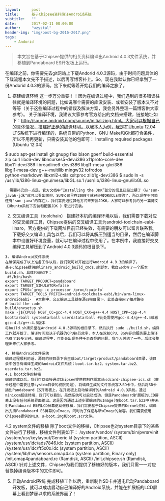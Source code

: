 ```yaml
---
layout:     post
title:      基于Chipsee资料编译Android系统
subtitle:   ""
date:       2017-02-11 08:00:00
author:     "wzystal"
header-img: "img/post-bg-2016-2017.png"
tags:
    - Andorid
---
```


> 本文旨在基于Chipsee提供的相关资料编译出Android 4.0.3文件系统，并移植到Pandaboard ES开发板上运行。
      
在编译之前，你需要先去git网站上下载Andorid 4.0.3源码，由于时间问题具体的下载流程本文先不予描述，以后再写博客补上。So，现在我默认你已经拿到了一份Andorid 4.0.3的源码，接下来就等着开始我们的编译之旅了。
     
1. 搭建编译环境
      这一步万分重要！！因为在编译过程中，我们遇到的很多错误往往就是编译环境的问题，比如说哪个需要的库没安装、或者安装了版本又不对等等（关于这些编译过程中的错误及解决方案，我会另外整理一篇博客供大家参考）。
      关于编译环境，我建议大家参考官方给出的文档来搭建，链接地址如下：http://source.android.com/source/initializing.html。大家可以根据自己的具体情况，搭建好正确的编译环境。以我本人为例，我是在Ubuntu 12.04 LTS系统下进行编译的，系统自带的Python、GNU Make和Git都符合条件，所以不用再更新，只需安装其他的包即可：
Installing required packages (Ubuntu 12.04)

>
$ sudo apt-get install git gnupg flex bison gperf build-essential \
  zip curl libc6-dev libncurses5-dev:i386 x11proto-core-dev \
  libx11-dev:i386 libreadline6-dev:i386 libgl1-mesa-glx:i386 \
  libgl1-mesa-dev g++-multilib mingw32 tofrodos \
  python-markdown libxml2-utils xsltproc zlib1g-dev:i386
$ sudo ln -s /usr/lib/i386-linux-gnu/mesa/libGL.so.1 /usr/lib/i386-linux-gnu/libGL.so

      需要补充的一点是，官方文档中“Installing the JDK”部分的信息已经过期了（从"sun-java6-jdk"就可以看出端倪，SUN公司早在2009年就已经被ORACLE收购了，所以现在不可能还有"sun-java"的存在），我们需要通过其他方式来安装JDK6，大家可以参考我的另一篇博文《Ubuntu系统下安装和配置JDK 》来进行安装。

   2. 交叉编译工具（toolchain）
     搭建好本机的编译环境以后，我们需要下载对应的交叉编译工具，Chipsee提供的交叉编译工具为android-toolchain-eabi-linaro，官方提供的下载网址目前已经失效，有需要的朋友可以留言联系我。下载好交叉编译工具包以后，我们可以将其解压到适当的目录，然后在编译脚本中设置好环境变量，就可以在编译过程中使用了。在本例中，我直接将交叉编译工具解压到了Android 4.0.3源码的根目录下。

    3. 编译Android文件系统
    在确保完成了以上准备工作以后，我们就可以开始进行Android 4.0.3的编译了。
    基于Chipsee提供的linaro_android_build_cmds.sh脚本，我自己改写了一个版本build.sh，具体代码如下：
     #!/bin/bash 
    export TARGET_PRODUCT=pandaboard
    export TARGET_SIMULATOR=false
    export CPUS=`grep -c processor /proc/cpuinfo`
    export TARGET_TOOLS_PREFIX=android-toolchain-eabi/bin/arm-linux-androideabi-  #本例中，交叉编译工具就在源码根目录下，此处直接用了相对路径
    # build the code
    build/envsetup.sh
    make -j${CPUS} HOST_CC=gcc-4.4 HOST_CXX=g++-4.4 HOST_CPP=cpp-4.4 boottarball systemtarball userdatatarball #此处需使用gcc-4.4/g++-4.4或者gcc-4.5/g++-4.5版本
    将build.sh拷贝至在Android 4.0.3源码的根目录下，然后执行 sudo ./build.sh，编译工作就开始了，编译时间取决于机器的CPU执行效率，本人在双核CPU、8G内存的服务器上编译花费了10多分钟。编译过程中，可能会出现各种千奇百怪的问题，我个人总结了一些，后续会整理出来供大家参考。

    4. 移植Android文件系统
    编译过程顺利的话，源码的根目录下会生成out/target/product/pandaboard目录，该目录中包含有编译生成的Android文件系统：boot.tar.bz2、system.tar.bz2、userdata.tar.bz2。 
    4.1 boot文件的移植
    编译完成以后，我们可以直接通过Chipsee提供的制作脚本mksdcard-chipsee-ics.sh（做卡过程中需要注意system目录的权限问题），将编译生成的文件系统写入SD卡中，然后将SD卡插到Pandaboard ES开发板上，在开发板上启动编译好的Android 4.0.3系统。通过minicom超级终端，我们可以看到，虽然系统可以启动成功，但是Pandaboard扩展板的LCD屏幕上没有任何系统界面输出。这是因为通过上述步骤编译的uImage(在boot.tar.bz2中)并未对Pandaboard ES的LCD屏幕驱动做移植，我们需要基于Chipsee提供的Kernel资料，编译出支持Pandaboard ES屏幕的uImage，同时为了保证与新uImage的兼容，我们需要使用Chipsee提供的MLO、u-boot.img和boot.scr文件。
   4.2 system文件的移植
    除了boot文件的移植，Chipsee也对system目录下的某些文件进行了移植，移植文件列表如下：
    /system/vendor/
    /system/bin/pvrsrvinit
    /system/usr/keylayout/Generic.kl (system partition, ASCII)
    /system/usr/idc/ads7846.idc (system partition, ASCII)
    /system/usr/idc/ft5x0x.idc (system partition, ASCII)
    /system/lib/hw/sensors.omap4.so (system partition, Binary only)
    /init.omap4pandaboard.rc (Ramdisk, ASCII)
    /init.chipsee.sh (Ramdisk, ASCII)
   针对上述文件，Chipsee为我们提供了移植好的版本，我们只需一一对应替换掉编译版本中的文件即可。

   5. 启动Android系统
   完成移植工作以后，重新制作SD卡并通电启动Pandaboard开发板，就可以成功启动自己编译好的Android系统，并能在扩展板的LCD屏幕上看到梦寐以求的系统界面了！

